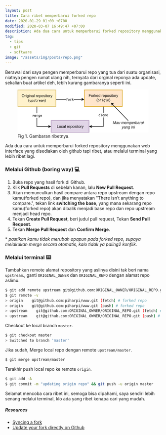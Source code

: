 ```yaml
---
layout: post
title: Cara ribet memperbarui forked repo
date: 2020-01-29 01:00 +0700
modified: 2020-03-07 16:49:47 +07:00
description: Ada dua cara untuk memperbarui forked repository menggunakan web interface yang disediakan oleh github tapi ribet, atau melalui terminal yang lebih ribet lagi.
tag:
  - tips
  - git
  - software
image: "/assets/img/posts/repo.png"
---
```


Berawal dari saya pengen memperbarui repo yang tua dari suatu organisasi, niatnya pengen rumat ulang nih, ternyata dari orginal reponya ada update, sekalian buat artikel deh, lebih kurang gambaranya seperti ini.

<figure>
<img src="/assets/img/posts/repo.png" alt="ilustrasi repo yang mau diupdate">
<figcaption>Fig 1. Gambaran ribetnya.</figcaption>
</figure>

Ada dua cara untuk memperbarui forked repository menggunakan web interface yang disediakan oleh github tapi ribet, atau melalui terminal yang lebih ribet lagi.

### Melalui Github (boring way) 💻

1. Buka repo yang hasil fork di Github.
1. Klik **Pull Requests** di sebelah kanan, lalu **New Pull Request**.
1. Akan memunculkan hasil compare antara repo upstream dengan repo kamu(forked repo), dan jika menyatakan "There isn’t anything to compare.", tekan link **switching the base**, yang mana sekarang repo kamu(forked repo) akan dibalik menjadi base repo dan repo upstream menjadi head repo.
1. Tekan **Create Pull Request**, beri judul pull request, Tekan **Send Pull Request**.
1. Tekan **Merge Pull Request** dan **Confirm Merge**.

\* _pastikan kamu tidak merubah apapun pada forked repo, supaya melakukan merge secara otomatis, kalo tidak ya paling2 konflik._

### Melalui terminal ⌨️

Tambahkan remote alamat repository yang aslinya disini tak beri nama `upstream`., ganti `ORIGINAL_OWNER` dan `ORIGINAL_REPO` dengan alamat repo aslimu.

```bash
$ git add remote upstream git@github.com:ORIGINAL_OWNER/ORIGINAL_REPO.git
$ git remote -v
> origin    git@github.com:piharpi/www.git (fetch) # forked repo
> origin    git@github.com:piharpi/www.git (push) # forked repo
> upstream    git@github.com:ORIGINAL_OWNER/ORIGINAL_REPO.git (fetch) # upstream repo / original repo
> upstream    git@github.com:ORIGINAL_OWNER/ORIGINAL_REPO.git (push) # upstream repo / original repo
```

Checkout ke local branch `master`.

```bash
$ git checkout master
> Switched to branch 'master'
```

Jika sudah, Merge local repo dengan remote `upstream/master`.

```bash
$ git merge upstream/master
```

Terakhir push local repo ke remote `origin`.

```bash
$ git add -A
$ git commit -m "updating origin repo" && git push -u origin master
```

Selamat mencoba cara ribet ini, semoga bisa dipahami, saya sendiri lebih senang melalui terminal, klo ada yang ribet kenapa cari yang mudah.

##### Resources

- [Syncing a fork](https://help.github.com/en/github/collaborating-with-issues-and-pull-requests/syncing-a-fork)
- [Update your fork directly on Github](https://rick.cogley.info/post/update-your-forked-repository-directly-on-github/#top)
